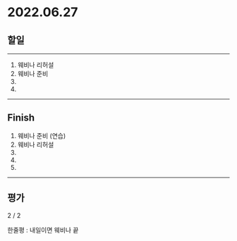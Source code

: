# 2022.06.27

## 할일

------

1. 웨비나 리허설
2. 웨비나 준비
3. 
4. 








------

## Finish

1. 웨비나 준비 (연습)
2. 웨비나 리허설
3. 
4. 
5. 


------

## 평가

  2 / 2

한줄평 : 내일이면 웨비나 끝